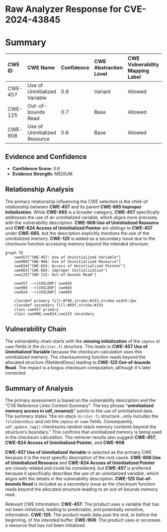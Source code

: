 # Raw Analyzer Response for CVE-2024-43845

# Summary

| CWE ID  | CWE Name                                                                                 | Confidence | CWE Abstraction Level | CWE Vulnerability Mapping Label | CWE-Vulnerability Mapping Notes |
| :-------- | :----------------------------------------------------------------------------------------- | :--------- | :---------------------- | :------------------------------ | :------------------------------ |
| CWE-457   | Use of Uninitialized Variable                                                              | 0.9        | Variant                 | Allowed                       | Primary CWE                     |
| CWE-125   | Out-of-bounds Read                                                                         | 0.7        | Base                    | Allowed                       | Secondary Candidate             |
| CWE-908   | Use of Uninitialized Resource                                                              | 0.6        | Base                    | Allowed                       | Secondary Candidate             |

## Evidence and Confidence

*   **Confidence Score:** 0.8
*   **Evidence Strength:** MEDIUM

## Relationship Analysis

The primary relationship influencing the CWE selection is the child-of relationship between **CWE-457** and its parent **CWE-665 Improper Initialization**. While **CWE-665** is a broader category, **CWE-457** specifically addresses the use of an uninitialized variable, which aligns more precisely with the vulnerability description. **CWE-908 Use of Uninitialized Resource** and **CWE-824 Access of Uninitialized Pointer** are siblings to **CWE-457** under **CWE-665**, but the description explicitly mentions the use of the uninitialized memory.
**CWE-125** is added as a secondary issue due to the checksum function accessing memory beyond the intended structure.

```mermaid
graph TD
    cwe457["CWE-457: Use of Uninitialized Variable"]
    cwe908["CWE-908: Use of Uninitialized Resource"]
    cwe824["CWE-824: Access of Uninitialized Pointer"]
    cwe665["CWE-665: Improper Initialization"]
    cwe125["CWE-125: Out-of-bounds Read"]
    
    cwe457 -->|CHILDOF| cwe665
    cwe908 -->|CHILDOF| cwe665
    cwe824 -->|CHILDOF| cwe665

    classDef primary fill:#f96,stroke:#333,stroke-width:2px
    classDef secondary fill:#69f,stroke:#333
    class cwe457 primary
    class cwe908,cwe824,cwe125 secondary
```

## Vulnerability Chain

The vulnerability chain starts with the **missing initialization** of the `impUse` or `name` fields in the `diriter.fi` structure. This leads to **CWE-457 Use of Uninitialized Variable** because the checksum calculation uses this uninitialized memory. The checksumming function reads beyond the allocated structure (fileIdentDesc) leading to **CWE-125 Out-of-bounds Read**. The impact is a bogus checksum computation, although it's later corrected.

## Summary of Analysis

The primary assessment is based on the vulnerability description and the "CVE Reference Links Content Summary". The key phrase "**uninitialized memory access in udf_rename()**" points to the use of uninitialized data. The summary states "the on-stack `diriter.fi` structure...only includes the `fileIdentDesc` and not the `impUse` or `name` fields. Consequently, `udf_update_tag()` checksums random stack memory contents beyond the structure's boundary." This confirms that uninitialized memory is being used in the checksum calculation. The retriever results also suggest **CWE-457**, **CWE-824 Access of Uninitialized Pointer**, and **CWE-908**.

**CWE-457 Use of Uninitialized Variable** is selected as the primary CWE because it is the most specific description of the root cause. **CWE-908 Use of Uninitialized Resource** and **CWE-824 Access of Uninitialized Pointer** are closely related and could be considered, but **CWE-457** is preferred because it specifically describes the use of an uninitialized *variable*, which aligns with the details in the vulnerability description. **CWE-125 Out-of-bounds Read** is included as a secondary issue as the checksum function reads beyond the allocated structure leading to an out-of-bounds memory read.

Relevant CWE Information:
**CWE-457**: The product uses a variable that has not been initialized, leading to predictable, and potentially sensitive, information.
**CWE-125**: The product reads data past the end, or before the beginning, of the intended buffer.
**CWE-908**: The product uses or accesses a resource that has not been initialized.